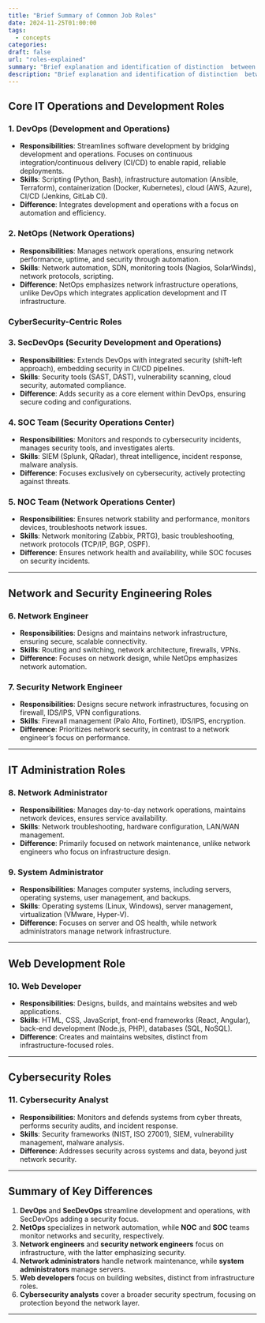 ```yaml
---
title: "Brief Summary of Common Job Roles"
date: 2024-11-25T01:00:00
tags:
  - concepts
categories: 
draft: false
url: "roles-explained"
summary: "Brief explanation and identification of distinction  between common roles, job and responsibilities in IT."
description: "Brief explanation and identification of distinction  between common roles, job and responsibilities in IT."
---
```



## Core IT Operations and Development Roles

### 1. **DevOps (Development and Operations)**
   - **Responsibilities**: Streamlines software development by bridging development and operations. Focuses on continuous integration/continuous delivery (CI/CD) to enable rapid, reliable deployments.
   - **Skills**: Scripting (Python, Bash), infrastructure automation (Ansible, Terraform), containerization (Docker, Kubernetes), cloud (AWS, Azure), CI/CD (Jenkins, GitLab CI).
   - **Difference**: Integrates development and operations with a focus on automation and efficiency.

### 2. **NetOps (Network Operations)**
   - **Responsibilities**: Manages network operations, ensuring network performance, uptime, and security through automation.
   - **Skills**: Network automation, SDN, monitoring tools (Nagios, SolarWinds), network protocols, scripting.
   - **Difference**: NetOps emphasizes network infrastructure operations, unlike DevOps which integrates application development and IT infrastructure.


### CyberSecurity-Centric Roles

### 3. **SecDevOps (Security Development and Operations)**
   - **Responsibilities**: Extends DevOps with integrated security (shift-left approach), embedding security in CI/CD pipelines.
   - **Skills**: Security tools (SAST, DAST), vulnerability scanning, cloud security, automated compliance.
   - **Difference**: Adds security as a core element within DevOps, ensuring secure coding and configurations.

### 4. **SOC Team (Security Operations Center)**
   - **Responsibilities**: Monitors and responds to cybersecurity incidents, manages security tools, and investigates alerts.
   - **Skills**: SIEM (Splunk, QRadar), threat intelligence, incident response, malware analysis.
   - **Difference**: Focuses exclusively on cybersecurity, actively protecting against threats.

### 5. **NOC Team (Network Operations Center)**
   - **Responsibilities**: Ensures network stability and performance, monitors devices, troubleshoots network issues.
   - **Skills**: Network monitoring (Zabbix, PRTG), basic troubleshooting, network protocols (TCP/IP, BGP, OSPF).
   - **Difference**: Ensures network health and availability, while SOC focuses on security incidents.

---

## Network and Security Engineering Roles

### 6. **Network Engineer**
   - **Responsibilities**: Designs and maintains network infrastructure, ensuring secure, scalable connectivity.
   - **Skills**: Routing and switching, network architecture, firewalls, VPNs.
   - **Difference**: Focuses on network design, while NetOps emphasizes network automation.

### 7. **Security Network Engineer**
   - **Responsibilities**: Designs secure network infrastructures, focusing on firewall, IDS/IPS, VPN configurations.
   - **Skills**: Firewall management (Palo Alto, Fortinet), IDS/IPS, encryption.
   - **Difference**: Prioritizes network security, in contrast to a network engineer’s focus on performance.

---

## IT Administration Roles

### 8. **Network Administrator**
   - **Responsibilities**: Manages day-to-day network operations, maintains network devices, ensures service availability.
   - **Skills**: Network troubleshooting, hardware configuration, LAN/WAN management.
   - **Difference**: Primarily focused on network maintenance, unlike network engineers who focus on infrastructure design.

### 9. **System Administrator**
   - **Responsibilities**: Manages computer systems, including servers, operating systems, user management, and backups.
   - **Skills**: Operating systems (Linux, Windows), server management, virtualization (VMware, Hyper-V).
   - **Difference**: Focuses on server and OS health, while network administrators manage network infrastructure.

---

## Web Development Role

### 10. **Web Developer**
   - **Responsibilities**: Designs, builds, and maintains websites and web applications.
   - **Skills**: HTML, CSS, JavaScript, front-end frameworks (React, Angular), back-end development (Node.js, PHP), databases (SQL, NoSQL).
   - **Difference**: Creates and maintains websites, distinct from infrastructure-focused roles.

---

## Cybersecurity Roles

### 11. **Cybersecurity Analyst**
   - **Responsibilities**: Monitors and defends systems from cyber threats, performs security audits, and incident response.
   - **Skills**: Security frameworks (NIST, ISO 27001), SIEM, vulnerability management, malware analysis.
   - **Difference**: Addresses security across systems and data, beyond just network security.

---

## Summary of Key Differences
1. **DevOps** and **SecDevOps** streamline development and operations, with SecDevOps adding a security focus.
2. **NetOps** specializes in network automation, while **NOC** and **SOC** teams monitor networks and security, respectively.
3. **Network engineers** and **security network engineers** focus on infrastructure, with the latter emphasizing security.
4. **Network administrators** handle network maintenance, while **system administrators** manage servers.
5. **Web developers** focus on building websites, distinct from infrastructure roles.
6. **Cybersecurity analysts** cover a broader security spectrum, focusing on protection beyond the network layer.

---

